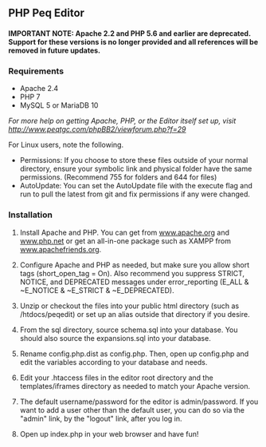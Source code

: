 ## PHP Peq Editor

#### IMPORTANT NOTE: Apache 2.2 and PHP 5.6 and earlier are deprecated. Support for these versions is no longer provided and all references will be removed in future updates.

### Requirements
* Apache 2.4
* PHP 7
* MySQL 5 or MariaDB 10

*For more help on getting Apache, PHP, or the Editor itself set up, visit http://www.peqtgc.com/phpBB2/viewforum.php?f=29*

For Linux users, note the following.
* Permissions: If you choose to store these files outside of your normal directory, ensure your symbolic link and physical folder have the same permissions. (Recommend 755 for folders and 644 for files)
* AutoUpdate: You can set the AutoUpdate file with the execute flag and run to pull the latest from git and fix permissions if any were changed.

### Installation

1) Install Apache and PHP. You can get from www.apache.org and www.php.net or get an all-in-one package such as XAMPP from www.apachefriends.org.

2) Configure Apache and PHP as needed, but make sure you allow short tags (short_open_tag = On). Also recommend you suppress STRICT, NOTICE, and DEPRECATED messages under error_reporting (E_ALL & ~E_NOTICE & ~E_STRICT & ~E_DEPRECATED).

3) Unzip or checkout the files into your public html directory (such as /htdocs/peqedit) or set up an alias outside that directory if you desire.

4) From the sql directory, source schema.sql into your database. You should also source the expansions.sql into your database.

5) Rename config.php.dist as config.php.  Then, open up config.php and edit the variables according to your database and needs.

6) Edit your .htaccess files in the editor root directory and the templates/iframes directory as needed to match your Apache version.

7) The default username/password for the editor is admin/password.  If you want to add a user other than the default user, you can do so via the "admin" link, by the "logout" link, after you log in.

8) Open up index.php in your web browser and have fun!
